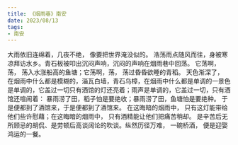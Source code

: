 ```yaml
---
title: 《烟雨巷》南安
date: 2023/08/13
tags:
- 南安
---
```

大雨依旧连绵着，几夜不绝，
像要把世界淹没似的。
浩荡雨点随风而往，身被寒凉拜访水乡。青石板被叩出沉闷声响，沉闷的声响在烟雨巷中回荡。
它荡啊，荡，
荡入水涨船高的鱼塘；它荡啊，荡，
荡过昏昏欲睡的青稻。
天色渐深了，
在烟雨中什么都是模糊的，淄瓦白墙，青石乌樟，在烟雨中什么都是单调的一景色是单调的，它盖过一切只有酒馆的灯还亮着；雨声是单调的，它盖过一切，只有酒馆还喧闹着：
暴雨涝了田，稻子怕是要绝收；暴雨涝了田，鱼塘怕是要绝种。
于是便都到了酒馆来，于是便都到了酒馆来。
在这晦暗的烟雨中，
只有这灯能带给他们些许慰藉；在这晦暗的烟雨中，
只有酒精能让他们把痛苦稍却。
是辛苦后无所顾忌的胡侃、是劳顿后高谈阔论的吹谈。纵然历径万难，
一碗桥酒，
便是迎娶鸿运的一餐。
